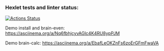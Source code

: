 ### Hexlet tests and linter status:
[![Actions Status](https://github.com/Epsont/python-project-49/workflows/hexlet-check/badge.svg)](https://github.com/Epsont/python-project-49/actions)

Demo install and brain-even:
https://asciinema.org/a/Nq6fbhjcyvAGlc4K4RU8ypPJM

Demo brain-calc:
https://asciinema.org/a/EbafLeOKZnFs6zoErGFmFwaVA
